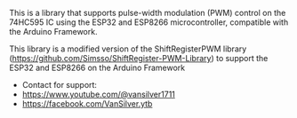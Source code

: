 This is a library that supports pulse-width modulation (PWM) control on the 74HC595 IC using the ESP32 and ESP8266 microcontroller, compatible with the Arduino Framework.

This library is a modified version of the ShiftRegisterPWM library (https://github.com/Simsso/ShiftRegister-PWM-Library) to support the ESP32 and ESP8266 on the Arduino Framework

 *   Contact for support:
 *   https://www.youtube.com/@vansilver1711
 *   https://facebook.com/VanSilver.ytb